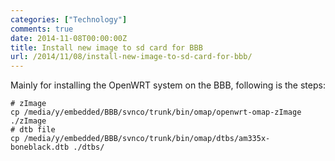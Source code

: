 ```yaml
---
categories: ["Technology"]
comments: true
date: 2014-11-08T00:00:00Z
title: Install new image to sd card for BBB
url: /2014/11/08/install-new-image-to-sd-card-for-bbb/
---
```


Mainly for installing the OpenWRT system on the BBB, following is the steps:    

```
# zImage
cp /media/y/embedded/BBB/svnco/trunk/bin/omap/openwrt-omap-zImage ./zImage
# dtb file
cp /media/y/embedded/BBB/svnco/trunk/bin/omap/dtbs/am335x-boneblack.dtb ./dtbs/


```

